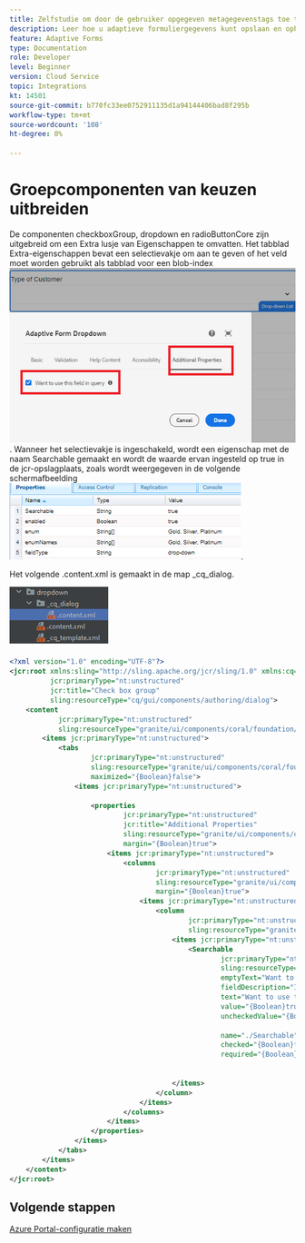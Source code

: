 ```yaml
---
title: Zelfstudie om door de gebruiker opgegeven metagegevenstags toe te voegen
description: Leer hoe u adaptieve formuliergegevens kunt opslaan en ophalen van Azure-opslagaccount.
feature: Adaptive Forms
type: Documentation
role: Developer
level: Beginner
version: Cloud Service
topic: Integrations
kt: 14501
source-git-commit: b770fc33ee0752911135d1a94144406bad8f295b
workflow-type: tm+mt
source-wordcount: '108'
ht-degree: 0%

---
```


# Groepcomponenten van keuzen uitbreiden

De componenten checkboxGroup, dropdown en radioButtonCore zijn uitgebreid om een Extra lusje van Eigenschappen te omvatten. Het tabblad Extra-eigenschappen bevat een selectievakje om aan te geven of het veld moet worden gebruikt als tabblad voor een blob-index
![aanvullende eigenschappen](assets/drop-down-additonal-properties.png). Wanneer het selectievakje is ingeschakeld, wordt een eigenschap met de naam Searchable gemaakt en wordt de waarde ervan ingesteld op true in de jcr-opslagplaats, zoals wordt weergegeven in de volgende schermafbeelding
![doorzoekbaar](assets/searchable-true.png).

Het volgende .content.xml is gemaakt in de map _cq_dialog.

![drop-down-project-view](assets/drop-down-project-view.png)

```xml
<?xml version="1.0" encoding="UTF-8"?>
<jcr:root xmlns:sling="http://sling.apache.org/jcr/sling/1.0" xmlns:cq="http://www.day.com/jcr/cq/1.0" xmlns:jcr="http://www.jcp.org/jcr/1.0" xmlns:nt="http://www.jcp.org/jcr/nt/1.0"
          jcr:primaryType="nt:unstructured"
          jcr:title="Check box group"
          sling:resourceType="cq/gui/components/authoring/dialog">
    <content
            jcr:primaryType="nt:unstructured"
            sling:resourceType="granite/ui/components/coral/foundation/container">
        <items jcr:primaryType="nt:unstructured">
            <tabs
                    jcr:primaryType="nt:unstructured"
                    sling:resourceType="granite/ui/components/coral/foundation/tabs"
                    maximized="{Boolean}false">
                <items jcr:primaryType="nt:unstructured">

                    <properties
                            jcr:primaryType="nt:unstructured"
                            jcr:title="Additional Properties"
                            sling:resourceType="granite/ui/components/coral/foundation/container"
                            margin="{Boolean}true">
                        <items jcr:primaryType="nt:unstructured">
                            <columns
                                    jcr:primaryType="nt:unstructured"
                                    sling:resourceType="granite/ui/components/coral/foundation/fixedcolumns"
                                    margin="{Boolean}true">
                                <items jcr:primaryType="nt:unstructured">
                                    <column
                                            jcr:primaryType="nt:unstructured"
                                            sling:resourceType="granite/ui/components/coral/foundation/container">
                                        <items jcr:primaryType="nt:unstructured">
                                            <Searchable
                                                    jcr:primaryType="nt:unstructured"
                                                    sling:resourceType="granite/ui/components/coral/foundation/form/checkbox"
                                                    emptyText="Want to include in search?"
                                                    fieldDescription="Indicate if you want to use in search"
                                                    text="Want to use this field in query"
                                                    value="{Boolean}true"
                                                    uncheckedValue="{Boolean}false"

                                                    name="./Searchable"
                                                    checked="{Boolean}false"
                                                    required="{Boolean}false"/>


                                        </items>
                                    </column>
                                </items>
                            </columns>
                        </items>
                    </properties>
                </items>
            </tabs>
        </items>
    </content>
</jcr:root>
```

## Volgende stappen

[Azure Portal-configuratie maken](./create-osgi-configuration.md)



